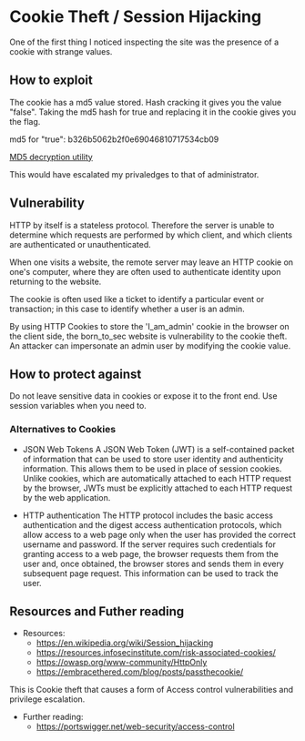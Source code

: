 # Cookie Theft / Session Hijacking
One of the first thing I noticed inspecting the site was the presence of a cookie with strange values.  

## How to exploit
The cookie has a md5 value stored. Hash cracking it gives you the value "false". Taking the md5 hash for true and replacing it in the cookie gives you the flag.

md5 for "true": b326b5062b2f0e69046810717534cb09  

[MD5 decryption utility](https://hashtoolkit.com/decrypt-md5-hash)

This would have escalated my privaledges to that of administrator.

## Vulnerability

HTTP by itself is a stateless protocol. Therefore the server is unable to determine which requests are performed by which client, and which clients are authenticated or unauthenticated.

When one visits a website, the remote server may leave an HTTP cookie on one's computer, where they are often used to authenticate identity upon returning to the website.

The cookie is often used like a ticket to identify a particular event or transaction; in this case to identify whether a user is an admin.

By using HTTP Cookies to store the 'I_am_admin' cookie in the browser on the client side, the born_to_sec website is vulnerability to the cookie theft. An attacker can impersonate an admin user by modifying the cookie value.

## How to protect against

Do not leave sensitive data in cookies or expose it to the front end. Use session variables when you need to.  


### Alternatives to Cookies

* JSON Web Tokens A JSON Web Token (JWT) is a self-contained packet of information that can be used to store user identity and authenticity information. This allows them to be used in place of session cookies. Unlike cookies, which are automatically attached to each HTTP request by the browser, JWTs must be explicitly attached to each HTTP request by the web application.

* HTTP authentication The HTTP protocol includes the basic access authentication and the digest access authentication protocols, which allow access to a web page only when the user has provided the correct username and password. If the server requires such credentials for granting access to a web page, the browser requests them from the user and, once obtained, the browser stores and sends them in every subsequent page request. This information can be used to track the user.

## Resources and Futher reading
* Resources:
    * <https://en.wikipedia.org/wiki/Session_hijacking>
    * <https://resources.infosecinstitute.com/risk-associated-cookies/>
    * <https://owasp.org/www-community/HttpOnly>
    * <https://embracethered.com/blog/posts/passthecookie/>

This is Cookie theft that causes a form of Access control vulnerabilities and privilege escalation.  
* Further reading:
    * <https://portswigger.net/web-security/access-control>